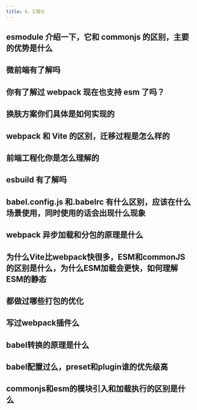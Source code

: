 ```yaml
---
title: 8、工程化
---
```


## esmodule 介绍一下，它和 commonjs 的区别，主要的优势是什么

## 微前端有了解吗

## 你有了解过 webpack 现在也支持 esm 了吗？

## 换肤方案你们具体是如何实现的

## webpack 和 Vite 的区别，迁移过程是怎么样的

## 前端工程化你是怎么理解的

## esbuild 有了解吗

## babel.config.js 和.babelrc 有什么区别，应该在什么场景使用，同时使用的话会出现什么现象

## webpack 异步加载和分包的原理是什么

## 为什么Vite比webpack快很多，ESM和commonJS的区别是什么，为什么ESM加载会更快，如何理解ESM的静态

## 都做过哪些打包的优化

## 写过webpack插件么

## babel转换的原理是什么

## babel配置过么，preset和plugin谁的优先级高

## commonjs和esm的模块引入和加载执行的区别是什么
